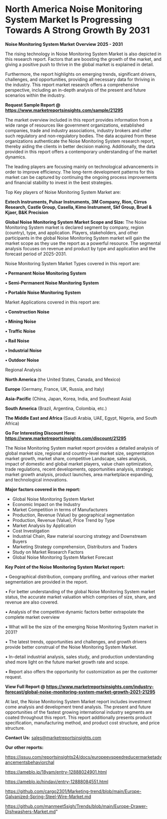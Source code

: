 # North America Noise Monitoring System Market Is Progressing Towards A Strong Growth By 2031

<Strong> Noise Monitoring System Market Overview 2025 - 2031</strong>

The rising technology in Noise Monitoring System Market is also depicted in this research report. Factors that are boosting the growth of the market, and giving a positive push to thrive in the global market is explained in detail.

Furthermore, the report highlights on emerging trends, significant drivers, challenges, and opportunities, providing all necessary data for thriving in the industry. This report market research offers a comprehensive perspective, including an in-depth analysis of the present and future scenarios within the industry.

<strong>Request Sample Report @ <a href=https://www.marketreportsinsights.com/sample/21295>https://www.marketreportsinsights.com/sample/21295</a></strong>

The market overview included in this report provides information from a wide range of resources like government organizations, established companies, trade and industry associations, industry brokers and other such regulatory and non-regulatory bodies. The data acquired from these organizations authenticate the Noise Monitoring System research report, thereby aiding the clients in better decision making. Additionally, the data provided in this report offers a contemporary understanding of the market dynamics.

The leading players are focusing mainly on technological advancements in order to improve efficiency. The long-term development patterns for this market can be captured by continuing the ongoing process improvements and financial stability to invest in the best strategies.

Top Key players of Noise Monitoring System Market are:

<strong>Extech Instruments, Pulsar Instruments, 3M Company, Rion, Cirrus Research, Castle Group, Casella, Kimo Instrument, Skf Group, Bruel & Kjaer, B&K Precision</strong>

<strong><b>Global Noise Monitoring System Market Scope and Size:</b></strong>
The Noise Monitoring System market is declared segment by company, region (country), type, and application. Players, stakeholders, and other participants in the global Noise Monitoring System market will gain the market scope as they use the report as a powerful resource. The segmental analysis focuses on revenue and product by type and application and the forecast period of 2025-2031.

Noise Monitoring System Market Types covered in this report are:

<strong>• Permanent Noise Monitoring System

• Semi-Permanent Noise Monitoring System

• Portable Noise Monitoring System</strong>

Market Applications covered in this report are:

<strong>• Construction Noise

• Mining Noise

• Traffic Noise

• Rail Noise

• Industrial Noise

• Outdoor Noise</strong> 

Regional Analysis

<strong>North America</strong> (the United States, Canada, and Mexico)

<strong>Europe</strong> (Germany, France, UK, Russia, and Italy)

<strong>Asia-Pacific</strong> (China, Japan, Korea, India, and Southeast Asia)

<strong>South America</strong> (Brazil, Argentina, Colombia, etc.)

<strong>The Middle East and Africa</strong> (Saudi Arabia, UAE, Egypt, Nigeria, and South Africa)

<strong>Go For Interesting Discount Here: <a href=https://www.marketreportsinsights.com/discount/21295>https://www.marketreportsinsights.com/discount/21295</a></strong>

The Noise Monitoring System market report provides a detailed analysis of global market size, regional and country-level market size, segmentation market growth, market share, competitive Landscape, sales analysis, impact of domestic and global market players, value chain optimization, trade regulations, recent developments, opportunities analysis, strategic market growth analysis, product launches, area marketplace expanding, and technological innovations.

<strong><b>Major factors covered in the report:</b></strong>
<ul>
  <li>Global Noise Monitoring System Market </li>
  <li>Economic Impact on the Industry</li>
  <li>Market Competition in terms of Manufacturers</li>
  <li>Production, Revenue (Value) by geographical segmentation</li>
  <li>Production, Revenue (Value), Price Trend by Type</li>
  <li>Market Analysis by Application</li>
  <li>Cost Investigation</li>
  <li>Industrial Chain, Raw material sourcing strategy and Downstream Buyers</li>
  <li>Marketing Strategy comprehension, Distributors and Traders</li>
  <li>Study on Market Research Factors</li>
  <li>Global Noise Monitoring System Market Forecast</li>
</ul>

<strong><b>Key Point of the Noise Monitoring System Market report:</b></strong>

• Geographical distribution, company profiling, and various other market segmentation are provided in the report.

• For better understanding of the global Noise Monitoring System market status, the accurate market valuation which comprises of size, share, and revenue are also covered.

• Analysis of the competitive dynamic factors better extrapolate the complete market overview

• What will be the size of the emerging Noise Monitoring System market in 2031?

• The latest trends, opportunities and challenges, and growth drivers provide better construal of the Noise Monitoring System Market.

• In-detail industrial analysis, sales study, and production understanding shed more light on the future market growth rate and scope.

• Report also offers the opportunity for customization as per the customer request.

<strong><b>View Full Report @ <a href=https://www.marketreportsinsights.com/industry-forecast/global-noise-monitoring-system-market-growth-2021-21295>https://www.marketreportsinsights.com/industry-forecast/global-noise-monitoring-system-market-growth-2021-21295</a></b></strong>


At last, the Noise Monitoring System Market report includes investment come analysis and development trend analysis. The present and future opportunities of the fastest growing international industry segments are coated throughout this report. This report additionally presents product specification, manufacturing method, and product cost structure, and price structure.

<strong>Contact Us:</strong>
sales@marketreportsinsights.com

<strong>Our other reports:</strong>

<a href=https://issuu.com/reportsinsights24/docs/europeevspeedreducermarketadvancementsbehaviorchal>https://issuu.com/reportsinsights24/docs/europeevspeedreducermarketadvancementsbehaviorchal</a>

<a href=https://ameblo.jp/18yam/entry-12888024901.html>https://ameblo.jp/18yam/entry-12888024901.html</a>

<a href=https://ameblo.jp/hindavi/entry-12888084551.html>https://ameblo.jp/hindavi/entry-12888084551.html</a>

<a href=https://github.com/cargo2301/Marketing-trend/blob/main/Europe-Galvanized-Spring-Steel-Wire-Market.md>https://github.com/cargo2301/Marketing-trend/blob/main/Europe-Galvanized-Spring-Steel-Wire-Market.md</a>

<a href=https://github.com/manmeet5sigh/Trends/blob/main/Europe-Drawer-Dishwashers-Market.md>https://github.com/manmeet5sigh/Trends/blob/main/Europe-Drawer-Dishwashers-Market.md</a>"
